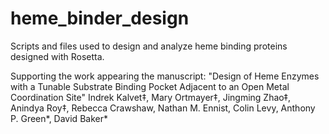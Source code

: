 # heme_binder_design

Scripts and files used to design and analyze heme binding proteins designed with Rosetta.

Supporting the work appearing the manuscript:
"Design of Heme Enzymes with a Tunable Substrate Binding Pocket Adjacent to an Open Metal Coordination Site"
Indrek Kalvet‡, Mary Ortmayer‡, Jingming Zhao‡, Anindya Roy‡, Rebecca Crawshaw, Nathan M. Ennist, Colin Levy, Anthony P. Green*, David Baker*

